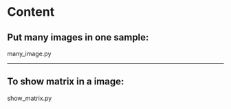 
Content
===
Put many images in one sample:
---
many_image.py

---

To show matrix in a image: 
---
show_matrix.py